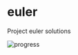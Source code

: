 # euler
Project euler solutions

![progress]

[progress]: https://projecteuler.net/profile/adam.skywalker.png